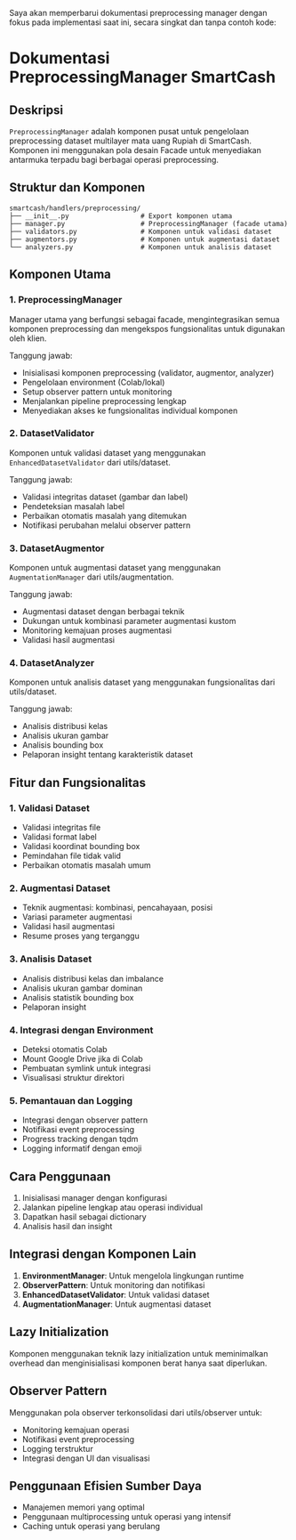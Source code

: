 Saya akan memperbarui dokumentasi preprocessing manager dengan fokus pada implementasi saat ini, secara singkat dan tanpa contoh kode:

# Dokumentasi PreprocessingManager SmartCash

## Deskripsi

`PreprocessingManager` adalah komponen pusat untuk pengelolaan preprocessing dataset multilayer mata uang Rupiah di SmartCash. Komponen ini menggunakan pola desain Facade untuk menyediakan antarmuka terpadu bagi berbagai operasi preprocessing.

## Struktur dan Komponen

```
smartcash/handlers/preprocessing/
├── __init__.py                  # Export komponen utama
├── manager.py                   # PreprocessingManager (facade utama)
├── validators.py                # Komponen untuk validasi dataset
├── augmentors.py                # Komponen untuk augmentasi dataset
└── analyzers.py                 # Komponen untuk analisis dataset
```

## Komponen Utama

### 1. PreprocessingManager

Manager utama yang berfungsi sebagai facade, mengintegrasikan semua komponen preprocessing dan mengekspos fungsionalitas untuk digunakan oleh klien.

Tanggung jawab:
- Inisialisasi komponen preprocessing (validator, augmentor, analyzer)
- Pengelolaan environment (Colab/lokal)
- Setup observer pattern untuk monitoring
- Menjalankan pipeline preprocessing lengkap
- Menyediakan akses ke fungsionalitas individual komponen

### 2. DatasetValidator

Komponen untuk validasi dataset yang menggunakan `EnhancedDatasetValidator` dari utils/dataset.

Tanggung jawab:
- Validasi integritas dataset (gambar dan label)
- Pendeteksian masalah label
- Perbaikan otomatis masalah yang ditemukan
- Notifikasi perubahan melalui observer pattern

### 3. DatasetAugmentor

Komponen untuk augmentasi dataset yang menggunakan `AugmentationManager` dari utils/augmentation.

Tanggung jawab:
- Augmentasi dataset dengan berbagai teknik
- Dukungan untuk kombinasi parameter augmentasi kustom
- Monitoring kemajuan proses augmentasi
- Validasi hasil augmentasi

### 4. DatasetAnalyzer

Komponen untuk analisis dataset yang menggunakan fungsionalitas dari utils/dataset.

Tanggung jawab:
- Analisis distribusi kelas
- Analisis ukuran gambar
- Analisis bounding box
- Pelaporan insight tentang karakteristik dataset

## Fitur dan Fungsionalitas

### 1. Validasi Dataset
- Validasi integritas file
- Validasi format label
- Validasi koordinat bounding box
- Pemindahan file tidak valid
- Perbaikan otomatis masalah umum

### 2. Augmentasi Dataset
- Teknik augmentasi: kombinasi, pencahayaan, posisi
- Variasi parameter augmentasi
- Validasi hasil augmentasi
- Resume proses yang terganggu

### 3. Analisis Dataset
- Analisis distribusi kelas dan imbalance
- Analisis ukuran gambar dominan
- Analisis statistik bounding box
- Pelaporan insight

### 4. Integrasi dengan Environment
- Deteksi otomatis Colab
- Mount Google Drive jika di Colab
- Pembuatan symlink untuk integrasi
- Visualisasi struktur direktori

### 5. Pemantauan dan Logging
- Integrasi dengan observer pattern
- Notifikasi event preprocessing
- Progress tracking dengan tqdm
- Logging informatif dengan emoji

## Cara Penggunaan

1. Inisialisasi manager dengan konfigurasi
2. Jalankan pipeline lengkap atau operasi individual
3. Dapatkan hasil sebagai dictionary
4. Analisis hasil dan insight

## Integrasi dengan Komponen Lain

1. **EnvironmentManager**: Untuk mengelola lingkungan runtime
2. **ObserverPattern**: Untuk monitoring dan notifikasi
3. **EnhancedDatasetValidator**: Untuk validasi dataset
4. **AugmentationManager**: Untuk augmentasi dataset

## Lazy Initialization

Komponen menggunakan teknik lazy initialization untuk meminimalkan overhead dan menginisialisasi komponen berat hanya saat diperlukan.

## Observer Pattern

Menggunakan pola observer terkonsolidasi dari utils/observer untuk:
- Monitoring kemajuan operasi
- Notifikasi event preprocessing
- Logging terstruktur
- Integrasi dengan UI dan visualisasi

## Penggunaan Efisien Sumber Daya

- Manajemen memori yang optimal
- Penggunaan multiprocessing untuk operasi yang intensif
- Caching untuk operasi yang berulang